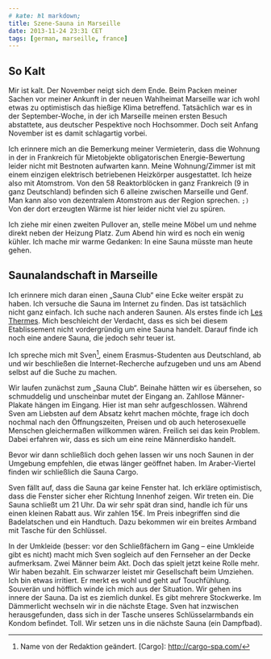 ```yaml
---
# kate: hl markdown;
title: Szene-Sauna in Marseille
date: 2013-11-24 23:31 CET
tags: [german, marseille, france]
---
```


## So Kalt

Mir ist kalt. Der November neigt sich dem Ende. Beim Packen meiner Sachen vor
meiner Ankunft in der neuen Wahlheimat Marseille war ich wohl etwas zu optimistisch
das hießige Klima betreffend. Tatsächlich war es in der September-Woche, in der
ich Marseille meinen ersten Besuch abstattete, aus deutscher Pespektive noch
Hochsommer. Doch seit Anfang November ist es damit schlagartig vorbei.

Ich erinnere mich an die Bemerkung meiner Vermieterin, dass die Wohnung in der
in Frankreich für Mietobjekte obligatorischen Energie-Bewertung leider nicht mit
Bestnoten aufwarten kann. Meine Wohnung/Zimmer ist mit einem einzigen elektrisch
betriebenen Heizkörper ausgestattet. Ich heize also mit Atomstrom. Von den 58
Reaktorblöcken in ganz Frankreich (9 in ganz Deutschland) befinden sich 6 alleine
zwischen Marseille und Genf. Man kann also von dezentralem Atomstrom aus der Region
sprechen. `;)` Von der dort erzeugten Wärme ist hier leider nicht viel zu spüren.

Ich ziehe mir einen zweiten Pullover an, stelle meine Möbel um und nehme direkt
neben der Heizung Platz. Zum Abend hin wird es noch ein wenig kühler. Ich mache
mir warme Gedanken: In eine Sauna müsste man heute gehen.

## Saunalandschaft in Marseille

Ich erinnere mich daran einen „Sauna Club“ eine Ecke weiter erspät zu haben. Ich
versuche die Sauna im Internet zu finden. Das ist tatsächlich nicht ganz einfach.
Ich suche nach anderen Saunen. Als erstes finde ich [Les Thermes]. Mich beschleicht
der Verdacht, dass es sich bei diesem Etablissement nicht vordergründig um eine
Sauna handelt. Darauf finde ich noch eine andere Sauna, die jedoch sehr teuer ist.

Ich spreche mich mit Sven[^1], einem Erasmus-Studenten aus Deutschland, ab und wir
beschließen die Internet-Recherche aufzugeben und uns am Abend selbst auf die Suche
zu machen.

Wir laufen zunächst zum „Sauna Club“. Beinahe hätten wir es übersehen, so schmuddelig
und unscheinbar mutet der Eingang an. Zahllose Männer-Plakate hängen im Eingang.
Hier ist man sehr aufgeschlossen. Während Sven am Liebsten auf dem Absatz kehrt
machen möchte, frage ich doch nochmal nach den Öffnungszeiten, Preisen und ob
auch heterosexuelle Menschen gleichermaßen willkommen wären. Freilich sei das kein
Problem. Dabei erfahren wir, dass es sich um eine reine Männerdisko handelt.

Bevor wir dann schließlich doch gehen lassen wir uns noch Saunen in der Umgebung
empfehlen, die etwas länger geöffnet haben. Im Araber-Viertel finden wir
schließlich die Sauna Cargo.

Sven fällt auf, dass die Sauna gar keine Fenster hat. Ich erkläre optimistisch,
dass die Fenster sicher eher Richtung Innenhof zeigen. Wir treten ein. Die Sauna
schließt um 21 Uhr. Da wir sehr spät dran sind, handle ich für uns einen kleinen
Rabatt aus. Wir zahlen 15€. Im Preis inbegriffen sind die Badelatschen und ein
Handtuch. Dazu bekommen wir ein breites Armband mit Tasche für den Schlüssel.

In der Umkleide (besser: vor den Schließfächern im Gang – eine Umkleide gibt es nicht)
macht mich Sven sogleich auf den Fernseher an der Decke aufmerksam. Zwei Männer
beim Akt. Doch das spielt jetzt keine Rolle mehr. Wir haben bezahlt.
Ein schwarzer leistet mir Gesellschaft beim Umziehen. Ich bin etwas irritiert.
Er merkt es wohl und geht auf Touchfühlung. Souverän und höfflich winde ich mich
aus der Situation. Wir gehen ins innere der Sauna. Da ist es ziemlich dunkel. Es
gibt mehrere Stockwerke. Im Dämmerlicht wechseln wir in die nächste Etage. Sven
hat inzwischen herausgefunden, dass sich in der Tasche unseres Schlüsselarmbands
ein Kondom befindet. Toll. Wir setzen uns in die nächste Sauna (ein Dampfbad).



[Les Thermes]: http://lesthermes-marseille.fr
[^1]: Name von der Redaktion geändert.
[Cargo]: http://cargo-spa.com/